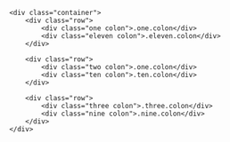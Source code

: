 

        <div class="container">
            <div class="row">
                <div class="one colon">.one.colon</div>
                <div class="eleven colon">.eleven.colon</div>
            </div>
    
            <div class="row">
                <div class="two colon">.one.colon</div>
                <div class="ten colon">.ten.colon</div>
            </div>
    
            <div class="row">
                <div class="three colon">.three.colon</div>
                <div class="nine colon">.nine.colon</div>
            </div>
        </div>
